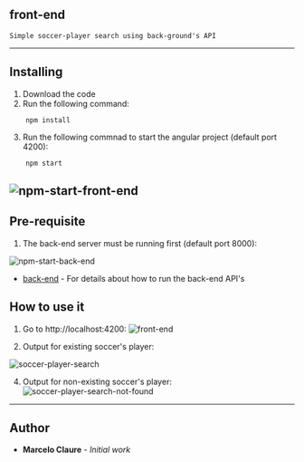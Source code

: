 ## front-end
```
Simple soccer-player search using back-ground's API
```
---
## Installing

1. Download the code
2. Run the following command:
```
    npm install
```
3. Run the following commnad to start the angular project (default port 4200):
```
    npm start
```
![npm-start-front-end](https://user-images.githubusercontent.com/24611413/67206478-b6b3bd00-f3df-11e9-8fa7-fffaaae63d98.jpg)
---

## Pre-requisite
1. The back-end server must be running first (default port 8000):

![npm-start-back-end](https://user-images.githubusercontent.com/24611413/67206646-13af7300-f3e0-11e9-8474-040a7dc4e94d.jpg)

* [back-end](https://github.com/mclaure/test-pyramid/tree/master/src/back-end) - For details about how to run the back-end API's 

## How to use it
1. Go to http://localhost:4200:
![front-end](https://user-images.githubusercontent.com/24611413/67206749-49ecf280-f3e0-11e9-95cb-96f086559955.jpg)

3. Output for existing soccer's player:

![soccer-player-search](https://user-images.githubusercontent.com/24611413/67205976-cf6fa300-f3de-11e9-96d3-34df697a878f.jpg)

4. Output for non-existing soccer's player:
![soccer-player-search-not-found](https://user-images.githubusercontent.com/24611413/67205999-d5fe1a80-f3de-11e9-969d-890af6f17fc2.jpg)

---
## Author

* **Marcelo Claure** - *Initial work*
